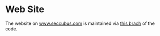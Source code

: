 Web Site
========

The website on www.seccubus.com is maintained via [this brach](https://github.com/schubergphilis/Seccubus/tree/gh-pages) of the code.